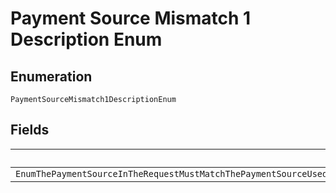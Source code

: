 
# Payment Source Mismatch 1 Description Enum

## Enumeration

`PaymentSourceMismatch1DescriptionEnum`

## Fields

| Name |
|  --- |
| `EnumThePaymentSourceInTheRequestMustMatchThePaymentSourceUsedForTheAuthorizationOrCaptureReferencedByPreviousTransactionReferencePleaseUsePreviousTransactionReferenceWhosePaymentSourceMatchesWithThePaymentSourceSpecifiedInTheOrder` |

